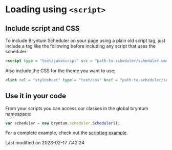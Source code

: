 # Loading using `<script>`

## Include script and CSS

To include Bryntum Scheduler on your page using a plain old script tag, just include a tag like the following before
including any script that uses the scheduler:

```html
<script type = "text/javascript" src = "path-to-scheduler/scheduler.umd.js"></script>
```

Also include the CSS for the theme you want to use:

```html
<link rel = "stylesheet" type = "text/css" href = "path-to-scheduler/scheduler.[theme].css" data-bryntum-theme>
```

## Use it in your code

From your scripts you can access our classes in the global bryntum namespace:

```javascript
var scheduler = new bryntum.scheduler.Scheduler();
```

For a complete example, check out the <a href="../examples/scripttag/" target="_blank">scripttag example</a>.



<p class="last-modified">Last modified on 2023-02-17 7:42:24</p>